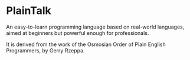 # PlainTalk
An easy-to-learn programming language based on real-world languages, aimed at beginners but powerful enough for professionals.

It is derived from the work of the Osmosian Order of Plain English Programmers, by Gerry Rzeppa.
